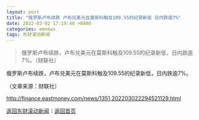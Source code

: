 ```yaml
---
layout: post
title: "俄罗斯卢布续跌 卢布兑美元在莫斯科触及109.55的纪录新低 日内跌逾7%"
date: 2022-03-02 17:19:40 +0800
categories: emnews
tags: 东财滚动新闻
---
```

> 俄罗斯卢布续跌，卢布兑美元在莫斯科触及109.55的纪录新低，日内跌逾7%。（财联社）

<p>俄罗斯卢布续跌，卢布兑美元在莫斯科触及109.55的纪录新低，日内跌逾7%。</p><p class="em_media">（文章来源：财联社）</p>

<http://finance.eastmoney.com/news/1351,202203022294521129.html>

[返回东财滚动新闻](//finews.withounder.com/emnews/)｜[返回首页](//finews.withounder.com/)